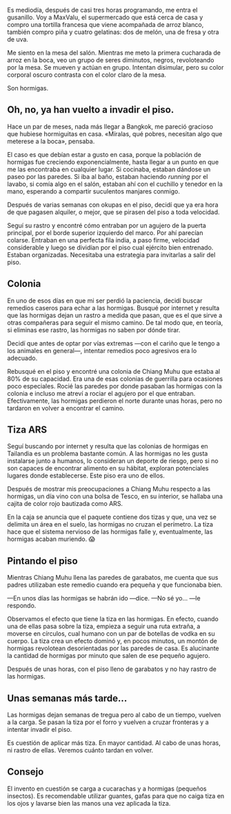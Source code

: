 Es mediodía, después de casi tres horas programando, me entra el gusanillo. Voy a MaxValu, el supermercado que está cerca de casa y compro una tortilla francesa que viene acompañada de arroz blanco, también compro piña y cuatro gelatinas: dos de melón, una de fresa y otra de uva.

Me siento en la mesa del salón. Mientras me meto la primera cucharada de arroz en la boca, veo un grupo de seres diminutos, negros, revoloteando por la mesa. Se mueven y actúan en grupo. Intentan disimular, pero su color corporal oscuro contrasta con el color claro de la mesa.

Son hormigas. 

## Oh, no, ya han vuelto a invadir el piso.

Hace un par de meses, nada más llegar a Bangkok, me pareció gracioso que hubiese hormiguitas en casa. «Míralas, qué pobres, necesitan algo que meterese a la boca», pensaba.

El caso es que debían estar a gusto en casa, porque la población de hormigas fue creciendo exponencialmente, hasta llegar a un punto en que me las encontraba en cualquier lugar. Si cocinaba, estaban dándose un paseo por las paredes. Si iba al baño, estaban haciendo *running* por el lavabo, si comía algo en el salón, estaban ahí con el cuchillo y tenedor en la mano, esperando a compartir suculentos manjares conmigo. 

Después de varias semanas con okupas en el piso, decidí que ya era hora de que pagasen alquiler, o mejor, que se pirasen del piso a toda velocidad. 

Seguí su rastro y encontré cómo entraban por un agujero de la puerta principal, por el borde superior izquierdo del marco. Por ahí parecían colarse. Entraban en una perfecta fila india, a paso firme, velocidad considerable y luego se dividían por el piso cual ejército bien entrenado. Estaban organizadas. Necesitaba una estrategia para invitarlas a salir del piso.

## Colonia

En uno de esos días en que mi ser perdió la paciencia, decidí buscar remedios caseros para echar a las hormigas. Busqué por internet y resulta que las hormigas dejan un rastro a medida que pasan, que es el que sirve a otras compañeras para seguir el mismo camino. De tal modo que, en teoría, si eliminas ese rastro, las hormigas no saben por dónde tirar. 

Decidí que antes de optar por vías extremas —con el cariño que le tengo a los animales en general—, intentar remedios poco agresivos era lo adecuado.

Rebusqué en el piso y encontré una colonia de Chiang Muhu que estaba al 80% de su capacidad. Era una de esas colonias de guerrilla para ocasiones poco especiales. Rocié las paredes por donde pasaban las hormigas con la colonia e incluso me atreví a rociar el agujero por el que entraban. Efectivamente, las hormigas perdieron el norte durante unas horas, pero no tardaron en volver a encontrar el camino.

## Tiza ARS

Seguí buscando por internet y resulta que las colonias de hormigas en Tailandia es un problema bastante común. A las hormigas no les gusta instalarse junto a humanos, lo consideran un deporte de riesgo, pero si no son capaces de encontrar alimento en su hábitat, exploran potenciales lugares donde establecerse. Este piso era uno de ellos. 

Después de mostrar mis preocupaciones a Chiang Muhu respecto a las hormigas, un día vino con una bolsa de Tesco, en su interior, se hallaba una cajita de color rojo bautizada como ARS.

En la caja se anuncia que el paquete contiene dos tizas y que, una vez se delimita un área en el suelo, las hormigas no cruzan el perímetro. La tiza hace que el sistema nervioso de las hormigas falle y, eventualmente, las hormigas acaban muriendo. 😱

## Pintando el piso

Mientras Chiang Muhu llena las paredes de garabatos, me cuenta que sus padres utilizaban este remedio cuando era pequeña y que funcionaba bien. 

—En unos días las hormigas se habrán ido —dice.
—No sé yo... —le respondo.

Observamos el efecto que tiene la tiza en las hormigas. En efecto, cuando una de ellas pasa sobre la tiza, empieza a seguir una ruta extraña, a moverse en círculos, cual humano con un par de botellas de vodka en su cuerpo. La tiza crea un efecto dominó y, en pocos minutos, un montón de hormigas revolotean desorientadas por las paredes de casa. Es alucinante la cantidad de hormigas por minuto que salen de ese pequeño agujero. 

Después de unas horas, con el piso lleno de garabatos y no hay rastro de las hormigas. 

## Unas semanas más tarde...

Las hormigas dejan semanas de tregua pero al cabo de un tiempo, vuelven a la carga. Se pasan la tiza por el forro y vuelven a cruzar fronteras y a intentar invadir el piso. 

Es cuestión de aplicar más tiza. En mayor cantidad. Al cabo de unas horas, ni rastro de ellas. Veremos cuánto tardan en volver.

## Consejo

El invento en cuestión se carga a cucarachas y a hormigas (pequeños insectos). Es recomendable utilizar guantes, gafas para que no caiga tiza en los ojos y lavarse bien las manos una vez aplicada la tiza. 